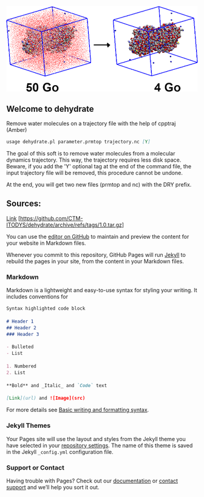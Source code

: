 <img src="https://github.com/CTM-ITODYS/dehydrate/blob/gh-pages/illustration_dehydrate.png" />

## Welcome to dehydrate

Remove water molecules on a trajectory file with the help of cpptraj (Amber)

```markdown
usage dehydrate.pl parameter.prmtop trajectory.nc [Y]
```

The goal of this soft is to remove water molecules from a molecular dynamics trajectory. This way, the trajectory requires less disk space. Beware, if you add the 'Y' optional tag at the end of the command file, the input trajectory file will be removed, this procedure cannot be undone.

At the end, you will get two new files (prmtop and nc) with the DRY prefix.

## Sources:

[Link](https://github.com/CTM-ITODYS/dehydrate/archive/refs/tags/1.0.zip)
[https://github.com/CTM-ITODYS/dehydrate/archive/refs/tags/1.0.tar.gz]


You can use the [editor on GitHub](https://github.com/CTM-ITODYS/dehydrate/edit/gh-pages/index.md) to maintain and preview the content for your website in Markdown files.

Whenever you commit to this repository, GitHub Pages will run [Jekyll](https://jekyllrb.com/) to rebuild the pages in your site, from the content in your Markdown files.

### Markdown

Markdown is a lightweight and easy-to-use syntax for styling your writing. It includes conventions for

```markdown
Syntax highlighted code block

# Header 1
## Header 2
### Header 3

- Bulleted
- List

1. Numbered
2. List

**Bold** and _Italic_ and `Code` text

[Link](url) and ![Image](src)
```

For more details see [Basic writing and formatting syntax](https://docs.github.com/en/github/writing-on-github/getting-started-with-writing-and-formatting-on-github/basic-writing-and-formatting-syntax).

### Jekyll Themes

Your Pages site will use the layout and styles from the Jekyll theme you have selected in your [repository settings](https://github.com/CTM-ITODYS/dehydrate/settings/pages). The name of this theme is saved in the Jekyll `_config.yml` configuration file.

### Support or Contact

Having trouble with Pages? Check out our [documentation](https://docs.github.com/categories/github-pages-basics/) or [contact support](https://support.github.com/contact) and we’ll help you sort it out.
